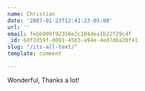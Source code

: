 ```yaml
---
name: Christian
date: '2007-01-23T12:41:23-05:00'
url: ''
email: febb909f92350e2c104dea1b22f29cdf
_id: 6df2d59f-d091-4563-a94e-4ed7d6a20f41
slug: "/its-all-text/"
template: comment

---
```


Wonderful, Thanks a lot!
